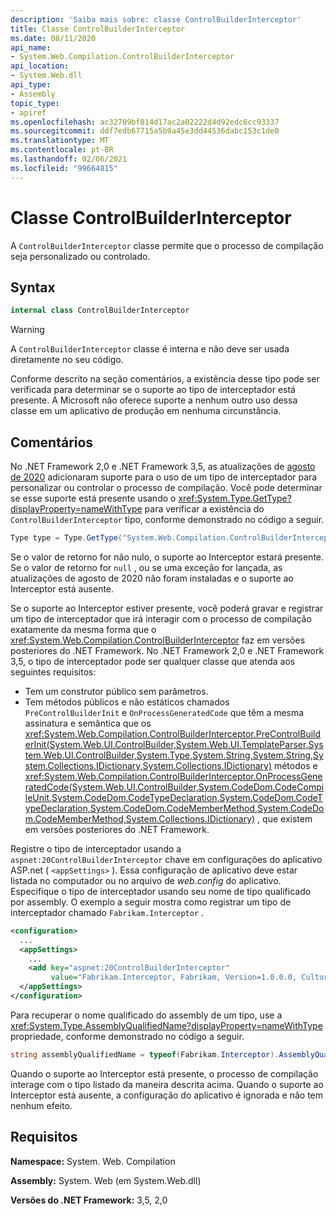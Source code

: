 ```yaml
---
description: 'Saiba mais sobre: classe ControlBuilderInterceptor'
title: Classe ControlBuilderInterceptor
ms.date: 08/11/2020
api_name:
- System.Web.Compilation.ControlBuilderInterceptor
api_location:
- System.Web.dll
api_type:
- Assembly
topic_type:
- apiref
ms.openlocfilehash: ac32709bf814d17ac2a02222d4d92edc6cc93337
ms.sourcegitcommit: ddf7edb67715a5b9a45e3dd44536dabc153c1de0
ms.translationtype: MT
ms.contentlocale: pt-BR
ms.lasthandoff: 02/06/2021
ms.locfileid: "99664815"
---
```

# <a name="controlbuilderinterceptor-class"></a>Classe ControlBuilderInterceptor

A `ControlBuilderInterceptor` classe permite que o processo de compilação seja personalizado ou controlado.

## <a name="syntax"></a>Syntax

```csharp
internal class ControlBuilderInterceptor
```

> [!WARNING]
> A `ControlBuilderInterceptor` classe é interna e não deve ser usada diretamente no seu código.
>
> Conforme descrito na seção comentários, a existência desse tipo pode ser verificada para determinar se o suporte ao tipo de interceptador está presente. A Microsoft não oferece suporte a nenhum outro uso dessa classe em um aplicativo de produção em nenhuma circunstância.

## <a name="remarks"></a>Comentários

No .NET Framework 2,0 e .NET Framework 3,5, as atualizações de [agosto de 2020](https://portal.msrc.microsoft.com/security-guidance/releasenotedetail/2020-Aug) adicionaram suporte para o uso de um tipo de interceptador para personalizar ou controlar o processo de compilação. Você pode determinar se esse suporte está presente usando o <xref:System.Type.GetType?displayProperty=nameWithType> para verificar a existência do `ControlBuilderInterceptor` tipo, conforme demonstrado no código a seguir.

```csharp
Type type = Type.GetType("System.Web.Compilation.ControlBuilderInterceptor, System.Web, Version=2.0.0.0, Culture=neutral, PublicKeyToken=b03f5f7f11d50a3a");
```

Se o valor de retorno for não nulo, o suporte ao Interceptor estará presente. Se o valor de retorno for `null` , ou se uma exceção for lançada, as atualizações de agosto de 2020 não foram instaladas e o suporte ao Interceptor está ausente.

Se o suporte ao Interceptor estiver presente, você poderá gravar e registrar um tipo de interceptador que irá interagir com o processo de compilação exatamente da mesma forma que o <xref:System.Web.Compilation.ControlBuilderInterceptor> faz em versões posteriores do .NET Framework. No .NET Framework 2,0 e .NET Framework 3,5, o tipo de interceptador pode ser qualquer classe que atenda aos seguintes requisitos:

* Tem um construtor público sem parâmetros.
* Tem métodos públicos e não estáticos chamados `PreControlBuilderInit` e `OnProcessGeneratedCode` que têm a mesma assinatura e semântica que os <xref:System.Web.Compilation.ControlBuilderInterceptor.PreControlBuilderInit(System.Web.UI.ControlBuilder,System.Web.UI.TemplateParser,System.Web.UI.ControlBuilder,System.Type,System.String,System.String,System.Collections.IDictionary,System.Collections.IDictionary)> métodos e <xref:System.Web.Compilation.ControlBuilderInterceptor.OnProcessGeneratedCode(System.Web.UI.ControlBuilder,System.CodeDom.CodeCompileUnit,System.CodeDom.CodeTypeDeclaration,System.CodeDom.CodeTypeDeclaration,System.CodeDom.CodeMemberMethod,System.CodeDom.CodeMemberMethod,System.Collections.IDictionary)> , que existem em versões posteriores do .NET Framework.

Registre o tipo de interceptador usando a `aspnet:20ControlBuilderInterceptor` chave em configurações do aplicativo ASP.net ( `<appSettings>` ). Essa configuração de aplicativo deve estar listada no computador ou no arquivo de *web.config* do aplicativo. Especifique o tipo de interceptador usando seu nome de tipo qualificado por assembly. O exemplo a seguir mostra como registrar um tipo de interceptador chamado `Fabrikam.Interceptor` .

```xml
<configuration>
  ...
  <appSettings>
    ...
    <add key="aspnet:20ControlBuilderInterceptor"
         value="Fabrikam.Interceptor, Fabrikam, Version=1.0.0.0, Culture=neutral, PublicKeyToken=2b3831f2f2b744f7" />
  </appSettings>
</configuration>
```

Para recuperar o nome qualificado do assembly de um tipo, use a <xref:System.Type.AssemblyQualifiedName?displayProperty=nameWithType> propriedade, conforme demonstrado no código a seguir.

```csharp
string assemblyQualifiedName = typeof(Fabrikam.Interceptor).AssemblyQualifiedName;
```

Quando o suporte ao Interceptor está presente, o processo de compilação interage com o tipo listado da maneira descrita acima. Quando o suporte ao Interceptor está ausente, a configuração do aplicativo é ignorada e não tem nenhum efeito.

## <a name="requirements"></a>Requisitos

**Namespace:** System. Web. Compilation

**Assembly:** System. Web (em System.Web.dll)

**Versões do .NET Framework:** 3,5, 2,0

